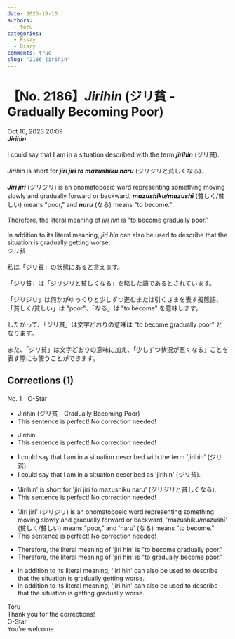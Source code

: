 ```yaml
---
date: 2023-10-16
authors:
  - toru
categories:
  - Essay
  - Diary
comments: true
slug: "2186_jirihin"
---
```


# 【No. 2186】<strong><em>Jirihin</em></strong> (ジリ貧 - Gradually Becoming Poor)
<div class="date">Oct 16, 2023 20:09</div>
<div id="post"><div id="body_show_ori">
<strong><em>Jirihin</em></strong><br/><br/>I could say that I am in a situation described with the term <strong><em>jirihin</em></strong> (ジリ貧).<br/><br/><em>Jirihin</em> is short for <strong><em>jiri jiri to mazushiku naru</em></strong> (ジリジリと貧しくなる).<br/><br/><strong><em>Jiri jiri</em></strong> (ジリジリ) is an onomatopoeic word representing something moving slowly and gradually forward or backward, <strong><em>mazushiku/mazushī</em></strong> (貧しく/貧しい) means "poor," and <strong><em>naru</em></strong> (なる) means "to become."<br/><br/>Therefore, the literal meaning of <em>jiri hin</em> is "to become gradually poor."<br/><br/>In addition to its literal meaning, <em>jiri hin</em> can also be used to describe that the situation is gradually getting worse.
</div></div>

<!-- more -->

<div id="post_ja"><div id="body_show_mo">
ジリ貧<br/><br/>私は「ジリ貧」の状態にあると言えます。<br/><br/>「ジリ貧」は「ジリジリと貧しくなる」を略した語であるとされています。<br/><br/>「ジリジリ」は何かがゆっくりと少しずつ進むまたは引くさまを表す擬態語、「貧しく/貧しい」は "poor"、「なる」は "to become" を意味します。<br/><br/>したがって、「ジリ貧」は文字どおりの意味は "to become gradually poor" となります。<br/><br/>また、「ジリ貧」は文字どおりの意味に加え、「少しずつ状況が悪くなる」ことを表す際にも使うことができます。
</div></div>

## Corrections (1)
<div id="block"><div class="first_name"> No. 1　<span class="just_name">O-Star</span></div><div id="block2">
<ul class="correction_field">
<li class="incorrect">Jirihin (ジリ貧 - Gradually Becoming Poor)</li>
<li class="corrected perfect">This sentence is perfect! No correction needed!</li>
</ul>
<ul class="correction_field">
<li class="incorrect">Jirihin</li>
<li class="corrected perfect">This sentence is perfect! No correction needed!</li>
</ul>
<ul class="correction_field">
<li class="incorrect">I could say that I am in a situation described with the term 'jirihin' (ジリ貧).</li>
<li class="corrected correct">
I could say that I am in a situation described <span class="f_bold">as</span> 'jirihin' (ジリ貧).
</li>
</ul>
<ul class="correction_field">
<li class="incorrect">'Jirihin' is short for 'jiri jiri to mazushiku naru' (ジリジリと貧しくなる).</li>
<li class="corrected perfect">This sentence is perfect! No correction needed!</li>
</ul>
<ul class="correction_field">
<li class="incorrect">'Jiri jiri' (ジリジリ) is an onomatopoeic word representing something moving slowly and gradually forward or backward, 'mazushiku/mazushī' (貧しく/貧しい) means "poor," and 'naru' (なる) means "to become."</li>
<li class="corrected perfect">This sentence is perfect! No correction needed!</li>
</ul>
<ul class="correction_field">
<li class="incorrect">Therefore, the literal meaning of 'jiri hin' is "to become gradually poor."</li>
<li class="corrected correct">
Therefore, the literal meaning of 'jiri hin' is "to <span class="f_bold">gradually become </span>poor."
</li>
</ul>
<ul class="correction_field">
<li class="incorrect">In addition to its literal meaning, 'jiri hin' can also be used to describe that the situation is gradually getting worse.</li>
<li class="corrected correct">
In addition to its literal meaning, 'jiri hin' can also be used to describe that the situation is<span class="f_bold"> getting gradually </span>worse.
</li>
</ul>
</div><div class="name"><span class="just_name">Toru</span><br>
Thank you for the corrections!
</div>
<div class="name"><span class="just_name">O-Star</span><br>
You're welcome.
</div>
</div>
